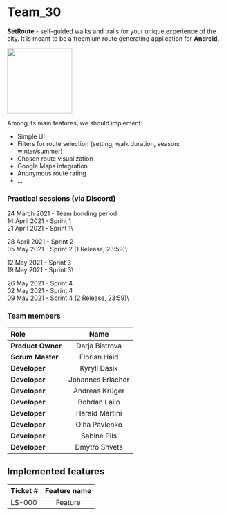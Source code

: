 # Team_30

**SetRoute** - self-guided walks and trails for your unique experience of the city. 
It is meant to be a freemium route generating application for **Android**.

<img src="https://i.postimg.cc/nrqsWJHn/route-in-phone.png" width="150">

Among its main features, we should implement:
  
  * Simple UI
  * Filters for route selection (setting, walk duration, season: winter/summer)
  * Chosen route visualization
  * Google Maps integration
  * Anonymous route rating
  * ...

### Practical sessions (via Discord)
24 March 2021 - Team bonding period\
14 April 2021 - Sprint 1\
21 April 2021 - Sprint 1\
  
28 April 2021 - Sprint 2\
05 May 2021   - Sprint 2 (1 Release, 23:59)\

12 May 2021   - Sprint 3\
19 May 2021   - Sprint 3\

26 May 2021   - Sprint 4\
02 May 2021   - Sprint 4\
09 May 2021   - Sprint 4 (2 Release, 23:59)\

### Team members

| Role             | Name                  | 
| :---             |    :----:             |
| **Product Owner**|   Darja Bistrova      |
| **Scrum Master** |   Florian Haid        |
| **Developer**    | Kyryll Dasik          |
| **Developer**    | Johannes Erlacher     |
| **Developer**    | Andreas Krüger        |
| **Developer**    | Bohdan Lailo          |
| **Developer**    | Harald Martini        |
| **Developer**    | Olha Pavlenko         |
| **Developer**    | Sabine Pils           |
| **Developer**    | Dmytro Shvets         |


## Implemented features
| Ticket #     | Feature name| 
| :---         |    :----:   |
| LS-000       |    Feature  |
